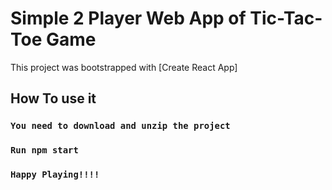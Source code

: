 # Simple 2 Player Web App of Tic-Tac-Toe Game 

This project was bootstrapped with [Create React App]

## How To use it

### `You need to download and unzip the project`

### `Run npm start`

### `Happy Playing!!!!`
